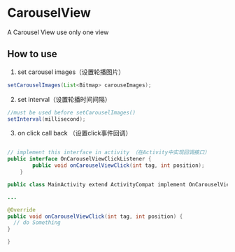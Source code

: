 # CarouselView
A Carousel View use only one view

## How to use

1. set carousel images（设置轮播图片）

```java
setCarouselImages(List<Bitmap> carouseImages);
```

2. set interval（设置轮播时间间隔）
```java
//must be used before setCarouselImages()
setInterval(millisecond);
```

3. on click call back （设置click事件回调）

```java

// implement this interface in activity （在Activity中实现回调接口）
public interface OnCarouselViewClickListener {
        public void onCarouselViewClick(int tag, int position);
    }

public class MainActivity extend ActivityCompat implement OnCarouselViewClickListener {

...

@Override
public void onCarouselViewClick(int tag, int position) {
  // do Something
}

}
    
```
